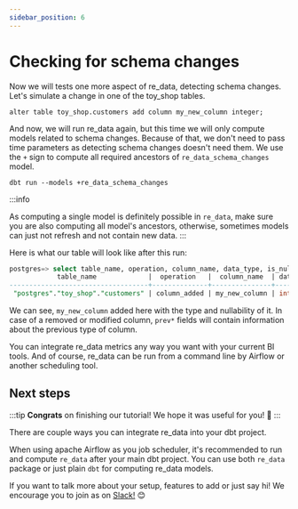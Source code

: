 ```yaml
---
sidebar_position: 6
---
```


# Checking for schema changes

Now we will tests one more aspect of re_data, detecting schema changes. Let's simulate a change in one of the toy_shop tables.

```
alter table toy_shop.customers add column my_new_column integer;
```

And now, we will run re_data again, but this time we will only compute models related to schema changes. Because of that, we don't need to pass time parameters as detecting schema changes doesn't need them. We use the `+` sign to compute all required ancestors of `re_data_schema_changes` model.

```
dbt run --models +re_data_schema_changes
```

:::info

As computing a single model is definitely possible in `re_data`, make sure you are also computing all model's ancestors, otherwise, sometimes models can just not refresh and not contain new data.
:::


Here is what our table will look like after this run:
```sql
postgres=> select table_name, operation, column_name, data_type, is_nullable, prev_column_name, prev_data_type, prev_is_nullable  from toy_shop_re.re_data_schema_changes ;
            table_name             |  operation   |  column_name  | data_type | is_nullable | prev_column_name | prev_data_type | prev_is_nullable
-----------------------------------+--------------+---------------+-----------+-------------+------------------+----------------+------------------
 "postgres"."toy_shop"."customers" | column_added | my_new_column | integer   | t           |                  |                |
```


We can see, `my_new_column` added here with the type and nullability of it. In case of a removed or modified column, `prev*` fields will contain information about the previous type of column.

You can integrate re_data metrics any way you want with your current BI tools. And of course, re_data can be run from a command line by Airflow or another scheduling tool.

## Next steps

:::tip
**Congrats** on finishing our tutorial! We hope it was useful for you! 🙂
:::

There are couple ways you can integrate re_data into your dbt project.

When using apache Airflow as you job scheduler, it's recommended to run
and compute `re_data` after your main dbt project. 
You can use both `re_data` package or just plain `dbt` for computing re_data models.

If you want to talk more about your setup, features to add or just say hi! We encourage you to join as on [Slack!](https://www.re-data.io/slack) 😊